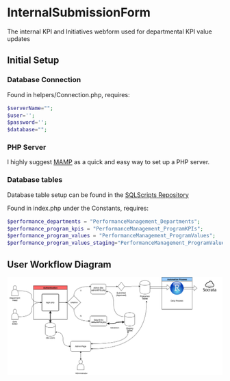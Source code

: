 # InternalSubmissionForm
The internal KPI and Initiatives webform used for departmental KPI value updates

## Initial Setup

### Database Connection
Found in helpers/Connection.php, requires:
```php
$serverName="";
$user='';
$password='';
$database="";
```

### PHP Server
I highly suggest [MAMP](https://www.mamp.info/en/downloads/) as a quick and easy way to set up a PHP server.

### Database tables
Database table setup can be found in the [SQLScripts Repository](https://github.com/FultonCountyStrategyandPerformance/SQLScripts)

Found in index.php under the Constants, requires:
```php
$performance_departments = "PerformanceManagement_Departments";
$performance_program_kpis = "PerformanceManagement_ProgramKPIs";
$performance_program_values = "PerformanceManagement_ProgramValues";
$performance_program_values_staging="PerformanceManagement_ProgramValues_staging"
```
## User Workflow Diagram

![workflow](/images/InputFormWorkflow.png)
